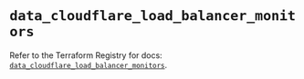 # `data_cloudflare_load_balancer_monitors`

Refer to the Terraform Registry for docs: [`data_cloudflare_load_balancer_monitors`](https://registry.terraform.io/providers/cloudflare/cloudflare/5.1.0/docs/data-sources/load_balancer_monitors).
